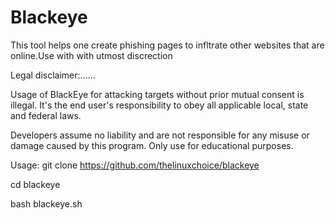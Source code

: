 # Blackeye
This tool helps one create phishing pages to infltrate other websites that are online.Use with with utmost discrection

Legal disclaimer:......

Usage of BlackEye for attacking targets without prior mutual consent is illegal. It's the end user's responsibility to obey all applicable local, state and federal laws.

Developers assume no liability and are not responsible for any misuse or damage caused by this program. Only use for educational purposes.

Usage:
git clone https://github.com/thelinuxchoice/blackeye


cd blackeye

bash blackeye.sh
